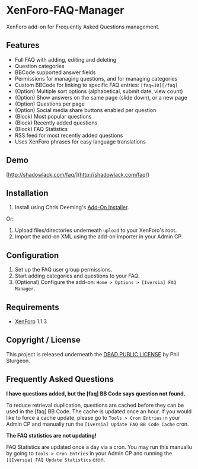 XenForo-FAQ-Manager
===================

XenForo add-on for Frequently Asked Questions management.

Features
------------
* Full FAQ with adding, editing and deleting
* Question categories
* BBCode supported answer fields
* Permissions for managing questions, and for managing categories
* Custom BBCode for linking to specific FAQ entries: `[faq=10][/faq]`
* (Option) Multiple sort options (alphabetical, submit date, view count)
* (Option) Show answers on the same page (slide down), or a new page
* (Option) Questions per page
* (Option) Social media share buttons enabled per question
* (Block) Most popular questions
* (Block) Recently added questions
* (Block) FAQ Statistics
* RSS feed for most recently added questions
* Uses XenForo phrases for easy language translations

Demo
------------

[http://shadowlack.com/faq/](http://shadowlack.com/faq/)

Installation
------------

1. Install using Chris Deeming's [Add-On Installer](http://xenforo.com/community/resources/add-on-installer.960/).

Or:

1. Upload files/directories underneath `upload` to your XenForo's root.
2. Import the add-on XML using the add-on importer in your Admin CP.

Configuration
------------

1. Set up the FAQ user group permissions.
2. Start adding categories and questions to your FAQ.
3. (Optional) Configure the add-on: `Home > Options > [Iversia] FAQ Manager`.

Requirements
------------
* [XenForo](http://xenforo.com/) 1.1.3

Copyright / License
------------

This project is released underneath the [DBAD PUBLIC LICENSE](ttp://www.dbad-license.org) by Phil Sturgeon.

Frequently Asked Questions
------------
**I have questions added, but the [faq] BB Code says question not found.**

To reduce retrieval duplication, questions are cached before they can be used in the [faq] BB Code. The cache is updated once an hour. If you would like to force a cache update, please go to `Tools > Cron Entries` in your Admin CP and manually run the `[Iversia] Update FAQ BB Code Cache` cron.

**The FAQ statistics are not updating!**

FAQ Statistics are updated once a day via a cron. You may run this manuallu by going to `Tools > Cron Entries` in your Admin CP and running the `[[Iversia] FAQ Update Statistics` cron.